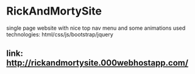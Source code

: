 # RickAndMortySite
single page website with nice top nav menu and some animations
used technologies: html/css/js/bootstrap/jquery
## link: http://rickandmortysite.000webhostapp.com/ ##
